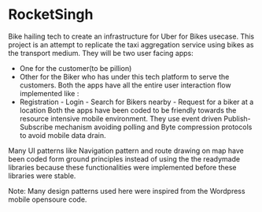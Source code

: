 # RocketSingh
Bike hailing tech to create an infrastructure for Uber for Bikes usecase. This project is an attempt to replicate the taxi aggregation service using bikes as the transport medium.
They will be two user facing apps: 
- One for the customer(to be pillion) 
- Other for the Biker who has under this tech platform to serve the customers. 
Both the apps have all the entire user interaction flow implemented like : 
- Registration - Login - Search for Bikers nearby - Request for a biker at a location
Both the apps have been coded to be friendly towards the resource intensive mobile environment. They use event driven Publish-Subscribe mechanism avoiding polling and Byte compression protocols to avoid mobile data drain.

Many UI patterns like Navigation pattern and route drawing on map have been coded form ground principles instead of using the the readymade libraries because these functionalities were implemented before these libraries were stable.

Note: Many design patterns used here were inspired from the Wordpress mobile opensoure code.
